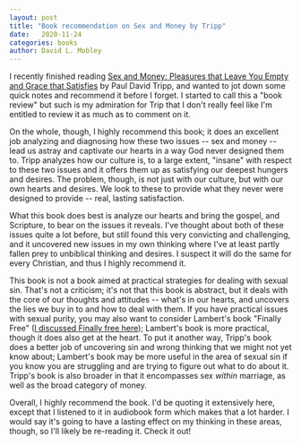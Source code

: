 ```yaml
---
layout: post
title: "Book recommendation on Sex and Money by Tripp"
date:   2020-11-24
categories: books
author: David L. Mobley
---
```

I recently finished reading [Sex and Money: Pleasures that Leave You Empty and Grace that Satisfies](https://amzn.to/2HC7Vn8) by Paul David Tripp, and wanted to jot down some quick notes and recommend it before I forget. I started to call this a "book review" but such is my admiration for Trip that I don't really feel like I'm entitled to review it as much as to comment on it.

On the whole, though, I highly recommend this book; it does an excellent job analyzing and diagnosing how these two issues -- sex and money -- lead us astray and captivate our hearts in a way God never designed them to. Tripp analyzes how our culture is, to a large extent, "insane" with respect to these two issues and it offers them up as satisfying our deepest hungers and desires. The problem, though, is not just with our culture, but with our own hearts and desires. We look to these to provide what they never were designed to provide -- real, lasting satisfaction.

What this book does best is analyze our hearts and bring the gospel, and Scripture, to bear on the issues it reveals. I've thought about both of these issues quite a lot before, but still found this very convicting and challenging, and it uncovered new issues in my own thinking where I've at least partly fallen prey to unbiblical thinking and desires. I suspect it will do the same for every Christian, and thus I highly recommend it.

This book is not a book aimed at practical strategies for dealing with sexual sin. That's not a criticism; it's not that this book is abstract, but it deals with the core of our thoughts and attitudes -- what's in our hearts, and uncovers the lies we buy in to and how to deal with them. If you have practical issues with sexual purity, you may also want to consider Lambert's book "Finally Free" ([I discussed Finally free here](https://heisfaithful.github.io/books/2020/01/16/lambert.html)); Lambert's book is more practical, though it does also get at the heart. To put it another way, Tripp's book does a better job of uncovering sin and wrong thinking that we might not yet know about; Lambert's book may be more useful in the area of sexual sin if you know you are struggling and are trying to figure out what to do about it. Tripp's book is also broader in that it encompasses sex *within* marriage, as well as the broad category of money.

Overall, I highly recommend the book. I'd be quoting it extensively here, except that I listened to it in audiobook form which makes that a lot harder. I would say it's going to have a lasting effect on my thinking in these areas, though, so I'll likely be re-reading it. Check it out!
